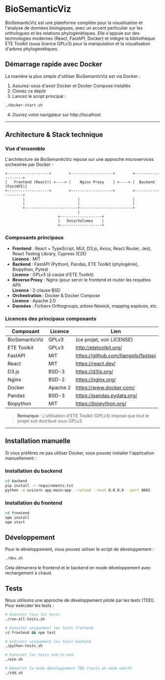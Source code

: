 # BioSemanticViz

BioSemanticViz est une plateforme complète pour la visualisation et l'analyse de données biologiques, avec un accent particulier sur les orthologues et les relations phylogénétiques. Elle s'appuie sur des technologies modernes (React, FastAPI, Docker) et intègre la bibliothèque ETE Toolkit (sous licence GPLv3) pour la manipulation et la visualisation d'arbres phylogénétiques.

## Démarrage rapide avec Docker

La manière la plus simple d'utiliser BioSemanticViz est via Docker :

1. Assurez-vous d'avoir Docker et Docker Compose installés
2. Clonez ce dépôt
3. Lancez le script principal :

```bash
./docker-start.sh
```

4. Ouvrez votre navigateur sur http://localhost

---

##  Architecture & Stack technique

### Vue d'ensemble
L'architecture de BioSemanticViz repose sur une approche microservices orchestrée par Docker :

```
+-------------------+        +-------------------+        +-------------------+
|   Frontend (React)| <----> |    Nginx Proxy    | <----> |  Backend (FastAPI)|
+-------------------+        +-------------------+        +-------------------+
        |                        |                        |
        |                        |                        |
        +------------------------+------------------------+
                                 |
                        +-------------------+
                        |   Data/Volumes    |
                        +-------------------+
```

### Composants principaux
- **Frontend** :  React + TypeScript, MUI, D3.js, Axios, React Router, Jest, React Testing Library, Cypress (E2E)  
  **Licence** : MIT
- **Backend** :  FastAPI (Python), Pandas, ETE Toolkit (phylogénie), Biopython, Pytest  
  **Licence** : GPLv3 (à cause d'ETE Toolkit)
- **Reverse Proxy** :  Nginx (pour servir le frontend et router les requêtes API)  
  **Licence** : 2-clause BSD
- **Orchestration** :  Docker & Docker Compose  
  **Licence** : Apache 2.0
- **Données** :  Fichiers Orthogroups, arbres Newick, mapping espèces, etc.

### Licences des principaux composants
| Composant         | Licence   | Lien                                      |
|-------------------|-----------|-------------------------------------------|
| BioSemanticViz    | GPLv3     | (ce projet, voir LICENSE)                 |
| ETE Toolkit       | GPLv3     | http://etetoolkit.org/                    |
| FastAPI           | MIT       | https://github.com/tiangolo/fastapi       |
| React             | MIT       | https://react.dev/                        |
| D3.js             | BSD-3     | https://d3js.org/                         |
| Nginx             | BSD-2     | https://nginx.org/                        |
| Docker            | Apache 2  | https://www.docker.com/                   |
| Pandas            | BSD-3     | https://pandas.pydata.org/                |
| Biopython         | MIT       | https://biopython.org/                    |

> **Remarque** : L'utilisation d'ETE Toolkit (GPLv3) impose que tout le projet soit distribué sous GPLv3.

---

## Installation manuelle

Si vous préférez ne pas utiliser Docker, vous pouvez installer l'application manuellement :

### Installation du backend 

```bash
cd backend
pip install -r requirements.txt
python -m uvicorn app.main:app --reload --host 0.0.0.0 --port 8002
```

### Installation du frontend

```bash
cd frontend
npm install
npm start
```

## Développement
Pour le développement, vous pouvez utiliser le script de développement :

```bash
./dev.sh
```

Cela démarrera le frontend et le backend en mode développement avec rechargement à chaud.

## Tests

Nous utilisons une approche de développement piloté par les tests (TDD). Pour exécuter les tests :

```bash
# Exécuter tous les tests
./run-all-tests.sh

# Exécuter uniquement les tests frontend
cd frontend && npm test

# Exécuter uniquement les tests backend
./python-tests.sh

# Exécuter les tests end-to-end
./e2e.sh

# Démarrer le mode développement TDD (tests en mode watch)
./tdd.sh
```